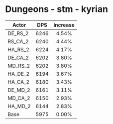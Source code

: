 # Dungeons - stm - kyrian
| Actor | DPS | Increase |
|---|:---:|:---:|
|DE_RS_2|6246|4.54%|
|RS_CA_2|6240|4.44%|
|HA_RS_2|6224|4.17%|
|DE_CA_2|6202|3.80%|
|MD_RS_2|6202|3.80%|
|HA_DE_2|6194|3.67%|
|HA_CA_2|6180|3.43%|
|DE_MD_2|6161|3.11%|
|MD_CA_2|6150|2.93%|
|HA_MD_2|6144|2.83%|
|Base|5975|0.00%|
